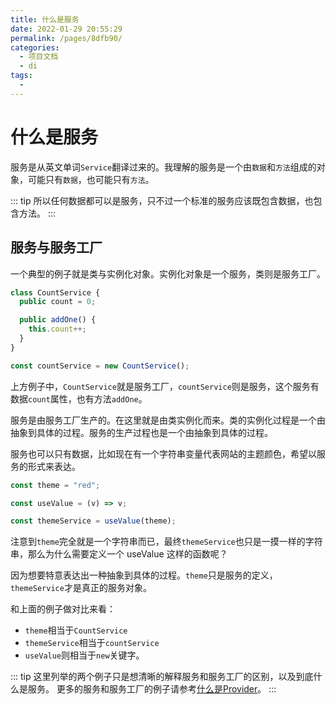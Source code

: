 ```yaml
---
title: 什么是服务
date: 2022-01-29 20:55:29
permalink: /pages/8dfb90/
categories:
  - 项目文档
  - di
tags:
  -
---
```


# 什么是服务

服务是从英文单词`Service`翻译过来的。我理解的服务是一个由`数据`和`方法`组成的对象，可能只有`数据`，也可能只有`方法`。

::: tip
所以任何数据都可以是服务，只不过一个标准的服务应该既包含数据，也包含方法。
:::

## 服务与服务工厂

一个典型的例子就是类与实例化对象。实例化对象是一个服务，类则是服务工厂。

```ts
class CountService {
  public count = 0;

  public addOne() {
    this.count++;
  }
}

const countService = new CountService();
```

上方例子中，`CountService`就是服务工厂，`countService`则是服务，这个服务有数据`count`属性，也有方法`addOne`。

服务是由服务工厂生产的。在这里就是由类实例化而来。类的实例化过程是一个由抽象到具体的过程。服务的生产过程也是一个由抽象到具体的过程。

服务也可以只有数据，比如现在有一个字符串变量代表网站的主题颜色，希望以服务的形式来表达。

```ts
const theme = "red";

const useValue = (v) => v;

const themeService = useValue(theme);
```

注意到`theme`完全就是一个字符串而已，最终`themeService`也只是一摸一样的字符串，那么为什么需要定义一个 useValue 这样的函数呢？

因为想要特意表达出一种抽象到具体的过程。`theme`只是服务的定义，`themeService`才是真正的服务对象。

和上面的例子做对比来看：
- `theme`相当于`CountService`
- `themeService`相当于`countService`
- `useValue`则相当于`new`关键字。

::: tip
这里列举的两个例子只是想清晰的解释服务和服务工厂的区别，以及到底什么是服务。
更多的服务和服务工厂的例子请参考[什么是Provider](/pages/4828a1/)。
:::
